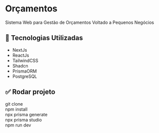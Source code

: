 # Orçamentos

Sistema Web para Gestão de Orçamentos Voltado a Pequenos Negócios

## 🚀 Tecnologias Utilizadas
- NextJs
- ReactJs
- TailwindCSS
- Shadcn
- PrismaORM
- PostgreSQL

## ✅ Rodar projeto

git clone <br>
npm install <br>
npx prisma generate <br>
npx prisma studio <br>
npm run dev
